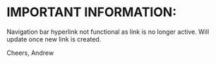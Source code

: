 # IMPORTANT INFORMATION:

Navigation bar hyperlink not functional as link is no longer active. Will update once new link is created. 

Cheers,
Andrew


